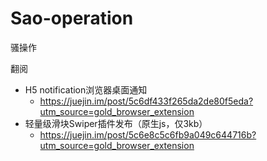 # Sao-operation
骚操作

翻阅

* H5 notification浏览器桌面通知
  * https://juejin.im/post/5c6df433f265da2de80f5eda?utm_source=gold_browser_extension
* 轻量级滑块Swiper插件发布（原生js，仅3kb）
  * https://juejin.im/post/5c6e8c5c6fb9a049c644716b?utm_source=gold_browser_extension